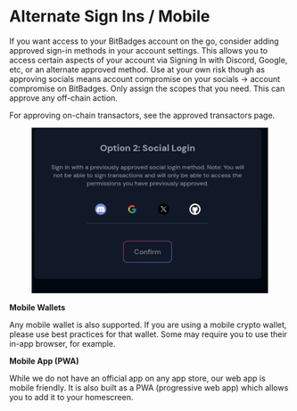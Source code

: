 # Alternate Sign Ins / Mobile

If you want access to your BitBadges account on the go, consider adding approved sign-in methods in your account settings.&#x20; This allows you to access certain aspects of your account via Signing In with Discord, Google, etc, or an alternate approved method. Use at your own risk though as approving socials means account compromise on your socials -> account compromise on BitBadges. Only assign the scopes that you need. This can approve any off-chain action. 

For approving on-chain transactors, see the approved transactors page.

<figure><img src="../../../.gitbook/assets/image (158).png" alt=""><figcaption></figcaption></figure>

**Mobile Wallets**

Any mobile wallet is also supported. If you are using a mobile crypto wallet, please use best practices for that wallet. Some may require you to use their in-app browser, for example.

**Mobile App (PWA)**

While we do not have an official app on any app store, our web app is mobile friendly. It is also built as a PWA (progressive web app) which allows you to add it to your homescreen.&#x20;
